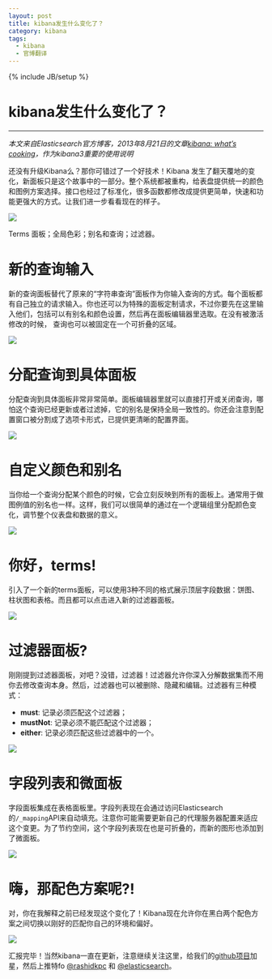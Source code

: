 ```yaml
---
layout: post
title: kibana发生什么变化了？
category: kibana
tags:
  - kibana
  - 官博翻译
---
```

{% include JB/setup %}
# kibana发生什么变化了？
---
*本文来自Elasticsearch官方博客，2013年8月21日的文章[kibana: what’s cooking](http://www.elasticsearch.org/blog/kibana-whats-cooking/)，作为kibana3重要的使用说明*

还没有升级Kibana么？那你可错过了一个好技术！Kibana 发生了翻天覆地的变化，新面板只是这个故事中的一部分。整个系统都被重构，给表盘提供统一的颜色和图例方案选择。接口也经过了标准化，很多函数都修改成提供更简单，快速和功能更强大的方式。让我们进一步看看现在的样子。

![](http://www.elasticsearch.org/content/uploads/2013/08/BQIielHCAAAs2So.png)

Terms 面板；全局色彩；别名和查询；过滤器。

新的查询输入
=============

新的查询面板替代了原来的“字符串查询”面板作为你输入查询的方式。每个面板都有自己独立的请求输入。你也还可以为特殊的面板定制请求，不过你要先在这里输入他们，包括可以有别名和颜色设置，然后再在面板编辑器里选取。在没有被激活修改的时候， 查询也可以被固定在一个可折叠的区域。

![](http://www.elasticsearch.org/content/uploads/2013/08/Screen-Shot-2013-08-20-at-11.48.43-AM.png)

分配查询到具体面板
====================

分配查询到具体面板非常非常简单。面板编辑器里就可以直接打开或关闭查询，哪怕这个查询已经更新或者过滤掉，它的别名是保持全局一致性的。你还会注意到配置窗口被分割成了选项卡形式，已提供更清晰的配置界面。

![](http://www.elasticsearch.org/content/uploads/2013/08/Screen-Shot-2013-08-20-at-1.34.08-PM.png)

自定义颜色和别名
==================

当你给一个查询分配某个颜色的时候，它会立刻反映到所有的面板上。通常用于做图例值的别名也一样。这样，我们可以很简单的通过在一个逻辑组里分配颜色变化，调节整个仪表盘和数据的意义。

![](http://www.elasticsearch.org/content/uploads/2013/08/Screen-Shot-2013-07-11-at-5.00.28-PM.png)

你好，terms!
===================

引入了一个新的terms面板，可以使用3种不同的格式展示顶层字段数据：饼图、柱状图和表格。而且都可以点击进入新的过滤器面板。

![](http://www.elasticsearch.org/content/uploads/2013/08/Screen-Shot-2013-08-20-at-1.47.56-PM.png)

过滤器面板?
==============

刚刚提到过滤器面板，对吧？没错，过滤器！过滤器允许你深入分解数据集而不用你去修改查询本身。然后，过滤器也可以被删除、隐藏和编辑。过滤器有三种模式：

* __must__: 记录必须匹配这个过滤器；
* __mustNot__: 记录必须不能匹配这个过滤器；
* __either__: 记录必须匹配这些过滤器中的一个。

![](http://www.elasticsearch.org/content/uploads/2013/08/Screen-Shot-2013-08-20-at-1.55.54-PM.png)

字段列表和微面板
=================

字段面板集成在表格面板里。字段列表现在会通过访问Elasticsearch的`/_mapping`API来自动填充。注意你可能需要更新自己的代理服务器配置来适应这个变更。为了节约空间，这个字段列表现在也是可折叠的，而新的图形也添加到了微面板。

![](http://www.elasticsearch.org/content/uploads/2013/08/Screen-Shot-2013-08-20-at-7.56.02-AM.png)

嗨，那配色方案呢?!
==================

对，你在我解释之前已经发现这个变化了！Kibana现在允许你在黑白两个配色方案之间切换以刚好的匹配你自己的环境和偏好。

![](http://www.elasticsearch.org/content/uploads/2013/08/BQjv-50CcAAyazu.png)

汇报完毕！当然kibana一直在更新，注意继续关注这里，给我们的[github项目](https://github.com/elasticsearch/kibana/)加星，然后上推特fo [@rashidkpc](https://twitter.com/rashidkpc/) 和 [@elasticsearch](https://twitter.com/elasticsearch/)。
